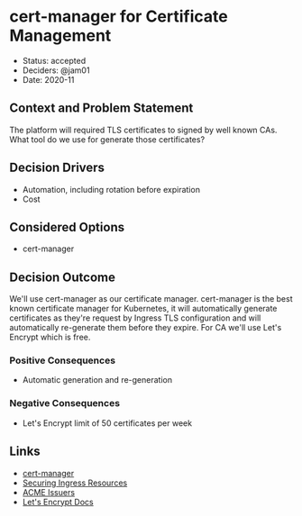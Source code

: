 # cert-manager for Certificate Management

* Status: accepted
* Deciders: @jam01
* Date: 2020-11

## Context and Problem Statement

The platform will required TLS certificates to signed by well known CAs. What tool do we use for generate those certificates?

## Decision Drivers <!-- optional -->

* Automation, including rotation before expiration
* Cost

## Considered Options

* cert-manager

## Decision Outcome

We'll use cert-manager as our certificate manager. cert-manager is the best known certificate manager for Kubernetes, it will automatically generate certificates as they're request by Ingress TLS configuration and will automatically re-generate them before they expire. For CA we'll use Let's Encrypt which is free.

### Positive Consequences <!-- optional -->

* Automatic generation and re-generation

### Negative Consequences <!-- optional -->

* Let's Encrypt limit of 50 certificates per week

## Links <!-- optional -->

* [cert-manager](https://cert-manager.io/)
* [Securing Ingress Resources](https://cert-manager.io/docs/usage/ingress/)
* [ACME Issuers](https://cert-manager.io/docs/configuration/acme/#creating-a-basic-acme-issuer)
* [Let's Encrypt Docs](https://letsencrypt.org/docs/)
